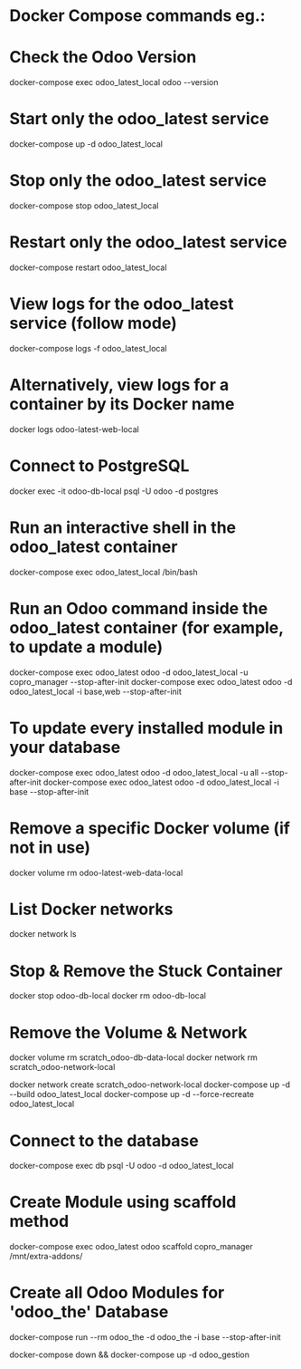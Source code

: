 # Docker Compose commands eg.:

#  Check the Odoo Version
docker-compose exec odoo_latest_local odoo --version

# Start only the odoo_latest service
docker-compose up -d odoo_latest_local

# Stop only the odoo_latest service
docker-compose stop odoo_latest_local

# Restart only the odoo_latest service
docker-compose restart odoo_latest_local

# View logs for the odoo_latest service (follow mode)
docker-compose logs -f odoo_latest_local

# Alternatively, view logs for a container by its Docker name
docker logs odoo-latest-web-local

# Connect to PostgreSQL
docker exec -it odoo-db-local psql -U odoo -d postgres

# Run an interactive shell in the odoo_latest container
docker-compose exec odoo_latest_local /bin/bash

# Run an Odoo command inside the odoo_latest container (for example, to update a module)
docker-compose exec odoo_latest odoo -d odoo_latest_local -u copro_manager --stop-after-init
docker-compose exec odoo_latest odoo -d odoo_latest_local -i base,web --stop-after-init
# To update every installed module in your database
docker-compose exec odoo_latest odoo -d odoo_latest_local -u all --stop-after-init
docker-compose exec odoo_latest odoo -d odoo_latest_local -i base --stop-after-init

# Remove a specific Docker volume (if not in use)
docker volume rm odoo-latest-web-data-local

# List Docker networks
docker network ls

# Stop & Remove the Stuck Container
docker stop odoo-db-local
docker rm odoo-db-local
# Remove the Volume & Network
docker volume rm scratch_odoo-db-data-local
docker network rm scratch_odoo-network-local

docker network create scratch_odoo-network-local
docker-compose up -d --build odoo_latest_local
docker-compose up -d --force-recreate odoo_latest_local

# Connect to the database
docker-compose exec db psql -U odoo -d odoo_latest_local

# Create Module using scaffold method
docker-compose exec odoo_latest odoo scaffold copro_manager /mnt/extra-addons/

# Create all Odoo Modules for 'odoo_the' Database
docker-compose run --rm odoo_the -d odoo_the -i base --stop-after-init

docker-compose down && docker-compose up -d odoo_gestion
